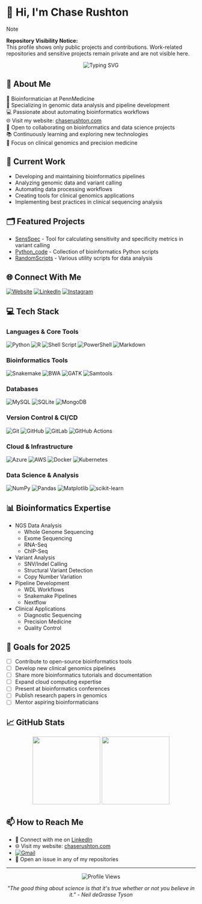 # 👋 Hi, I'm Chase Rushton

> [!NOTE]  
> **Repository Visibility Notice:**  
> This profile shows only public projects and contributions. Work-related repositories and sensitive projects remain private and are not visible here.

<div align="center">
  <img src="https://readme-typing-svg.herokuapp.com?font=Fira+Code&pause=1000&color=2C8EBB&center=true&vCenter=true&random=false&width=435&lines=Bioinformatician+at+PennMedicine;NGS+Data+Analysis+Expert;Pipeline+Developer;Open+Source+Contributor" alt="Typing SVG" />
</div>

## 💫 About Me
🧬 Bioinformatician at PennMedicine  
🔬 Specializing in genomic data analysis and pipeline development  
💻 Passionate about automating bioinformatics workflows  
🌐 Visit my website: [chaserushton.com](https://www.chaserushton.com)  
🤝 Open to collaborating on bioinformatics and data science projects  
📚 Continuously learning and exploring new technologies  
🎯 Focus on clinical genomics and precision medicine

## 🔭 Current Work
- Developing and maintaining bioinformatics pipelines
- Analyzing genomic data and variant calling
- Automating data processing workflows
- Creating tools for clinical genomics applications
- Implementing best practices in clinical sequencing analysis

## 🗂️ Featured Projects
- [SensSpec](https://github.com/ChaseRushton/SensSpec) - Tool for calculating sensitivity and specificity metrics in variant calling
- [Python_code](https://github.com/ChaseRushton/Python_code) - Collection of bioinformatics Python scripts
- [RandomScripts](https://github.com/ChaseRushton/RandomScripts) - Various utility scripts for data analysis

## 🌐 Connect With Me
[![Website](https://img.shields.io/badge/Website-chaserushton.com-blue?style=flat-square&logo=google-chrome)](https://www.chaserushton.com)
[![LinkedIn](https://img.shields.io/badge/LinkedIn-%230077B5.svg?logo=linkedin&logoColor=white)](https://linkedin.com/in/chase-rushton-83abb8163)
[![Instagram](https://img.shields.io/badge/Instagram-%23E4405F.svg?logo=Instagram&logoColor=white)](https://instagram.com/chrushh)

## 💻 Tech Stack

### Languages & Core Tools
![Python](https://img.shields.io/badge/python-3670A0?style=for-the-badge&logo=python&logoColor=ffdd54)
![R](https://img.shields.io/badge/r-%23276DC3.svg?style=for-the-badge&logo=r&logoColor=white)
![Shell Script](https://img.shields.io/badge/shell_script-%23121011.svg?style=for-the-badge&logo=gnu-bash&logoColor=white)
![PowerShell](https://img.shields.io/badge/PowerShell-%235391FE.svg?style=for-the-badge&logo=powershell&logoColor=white)
![Markdown](https://img.shields.io/badge/markdown-%23000000.svg?style=for-the-badge&logo=markdown&logoColor=white)

### Bioinformatics Tools
![Snakemake](https://img.shields.io/badge/snakemake-%23147259.svg?style=for-the-badge&logo=snake&logoColor=white)
![BWA](https://img.shields.io/badge/BWA-%23404d59.svg?style=for-the-badge)
![GATK](https://img.shields.io/badge/GATK-%23150458.svg?style=for-the-badge)
![Samtools](https://img.shields.io/badge/Samtools-%23F05033.svg?style=for-the-badge)

### Databases
![MySQL](https://img.shields.io/badge/mysql-4479A1.svg?style=for-the-badge&logo=mysql&logoColor=white)
![SQLite](https://img.shields.io/badge/sqlite-%2307405e.svg?style=for-the-badge&logo=sqlite&logoColor=white)
![MongoDB](https://img.shields.io/badge/MongoDB-%234ea94b.svg?style=for-the-badge&logo=mongodb&logoColor=white)

### Version Control & CI/CD
![Git](https://img.shields.io/badge/git-%23F05033.svg?style=for-the-badge&logo=git&logoColor=white)
![GitHub](https://img.shields.io/badge/github-%23121011.svg?style=for-the-badge&logo=github&logoColor=white)
![GitLab](https://img.shields.io/badge/gitlab-%23181717.svg?style=for-the-badge&logo=gitlab&logoColor=white)
![GitHub Actions](https://img.shields.io/badge/github%20actions-%232671E5.svg?style=for-the-badge&logo=githubactions&logoColor=white)

### Cloud & Infrastructure
![Azure](https://img.shields.io/badge/azure-%230072C6.svg?style=for-the-badge&logo=microsoftazure&logoColor=white)
![AWS](https://img.shields.io/badge/AWS-%23FF9900.svg?style=for-the-badge&logo=amazon-aws&logoColor=white)
![Docker](https://img.shields.io/badge/docker-%230db7ed.svg?style=for-the-badge&logo=docker&logoColor=white)
![Kubernetes](https://img.shields.io/badge/kubernetes-%23326ce5.svg?style=for-the-badge&logo=kubernetes&logoColor=white)

### Data Science & Analysis
![NumPy](https://img.shields.io/badge/numpy-%23013243.svg?style=for-the-badge&logo=numpy&logoColor=white)
![Pandas](https://img.shields.io/badge/pandas-%23150458.svg?style=for-the-badge&logo=pandas&logoColor=white)
![Matplotlib](https://img.shields.io/badge/Matplotlib-%23ffffff.svg?style=for-the-badge&logo=Matplotlib&logoColor=black)
![scikit-learn](https://img.shields.io/badge/scikit--learn-%23F7931E.svg?style=for-the-badge&logo=scikit-learn&logoColor=white)

## 📊 Bioinformatics Expertise
- NGS Data Analysis
  - Whole Genome Sequencing
  - Exome Sequencing
  - RNA-Seq
  - ChIP-Seq
- Variant Analysis
  - SNV/Indel Calling
  - Structural Variant Detection
  - Copy Number Variation
- Pipeline Development
  - WDL Workflows
  - Snakemake Pipelines
  - Nextflow
- Clinical Applications
  - Diagnostic Sequencing
  - Precision Medicine
  - Quality Control

## 🎯 Goals for 2025
- [ ] Contribute to open-source bioinformatics tools
- [ ] Develop new clinical genomics pipelines
- [ ] Share more bioinformatics tutorials and documentation
- [ ] Expand cloud computing expertise
- [ ] Present at bioinformatics conferences
- [ ] Publish research papers in genomics
- [ ] Mentor aspiring bioinformaticians

## 📈 GitHub Stats

<div align="center">
  <img height="180em" src="https://github-readme-stats.vercel.app/api?username=ChaseRushton&show_icons=true&theme=react&include_all_commits=true&count_private=true"/>
  <img height="180em" src="https://github-readme-stats.vercel.app/api/top-langs/?username=ChaseRushton&layout=compact&langs_count=7&theme=react"/>
</div>

## 📫 How to Reach Me
- 💼 Connect with me on [LinkedIn](https://linkedin.com/in/chase-rushton-83abb8163)
- 🌐 Visit my website: [chaserushton.com](https://www.chaserushton.com)
- [![Gmail](https://img.shields.io/badge/Gmail-chaserushton@gmail.com-EA4335?style=flat-square&logo=gmail&logoColor=white)](mailto:chaserushton@gmail.com)
- 💬 Open an issue in any of my repositories

---
<div align="center">
  
![Profile Views](https://komarev.com/ghpvc/?username=ChaseRushton&color=blue)

*"The good thing about science is that it's true whether or not you believe in it." - Neil deGrasse Tyson*
</div>
